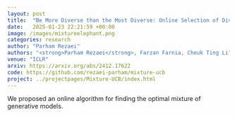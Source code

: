 ```yaml
---
layout: post
title:  "Be More Diverse than the Most Diverse: Online Selection of Diverse Mixtures of Generative Models"
date:   2025-01-23 22:21:59 +00:00
image: /images/mixtureelephant.png
categories: research
author: "Parham Rezaei"
authors: "<strong>Parham Rezaei</strong>, Farzan Farnia, Cheuk Ting Li"
venue: "ICLR"
arxiv: https://arxiv.org/abs/2412.17622
code: https://github.com/rezaei-parham/mixture-ucb
project: ../projectpages/Mixture-UCB/index.html
---
```

We proposed an online algorithm for finding the optimal mixture of generative models.
